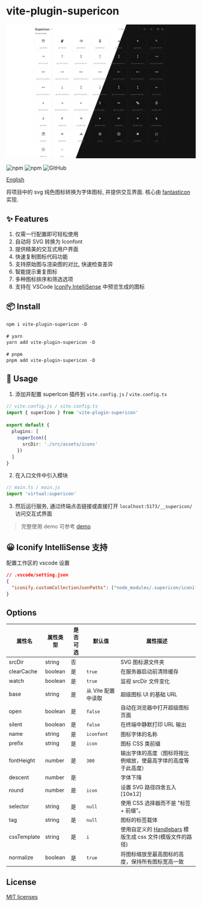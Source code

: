 # vite-plugin-supericon

![icon list](./screenshots/icon-list.jpg)

![npm](https://img.shields.io/npm/v/vite-plugin-supericon?style=flat-square)
![npm](https://img.shields.io/npm/dm/vite-plugin-supericon?style=flat-square)
![GitHub](https://img.shields.io/github/license/yue1123/vite-plugin-supericon?style=flat-square)

[English](./README.md)

将项目中的 svg 纯色图标转换为字体图标, 并提供交互界面. 核心由 [fantasticon](https://github.com/tancredi/fantasticon#readme) 实现.

## ✨ Features

1. 仅需一行配置即可轻松使用
2. 自动将 SVG 转换为 Iconfont
3. 提供精美的交互式用户界面
4. 快速复制图标代码功能
5. 支持原始图与渲染图的对比, 快速检查差异
6. 智能提示重复图标
7. 多种图标排序和筛选选项
8. 支持在 VSCode [Iconify IntelliSense](https://marketplace.visualstudio.com/items?itemName=antfu.iconify) 中预览生成的图标

## 📦 Install

```shell
npm i vite-plugin-supericon -D

# yarn
yarn add vite-plugin-supericon -D

# pnpm
pnpm add vite-plugin-supericon -D
```

## 🦄 Usage

1. 添加并配置 superIcon 插件到 `vite.config.js` / `vite.config.ts`

```ts
// vite.config.js / vite.config.ts
import { superIcon } from 'vite-plugin-supericon'

export default {
  plugins: [
    superIcon({
      srcDir: './src/assets/icons'
    })
  ]
}
```

2. 在入口文件中引入模块

```ts
// main.ts / main.js
import 'virtual:supericon'
```

3. 然后运行服务, 通过终端点击链接或直接打开 `localhost:5173/__supericon/` 访问交互式界面

> 完整使用 demo 可参考 [demo](./demo/)

## 😀 Iconify IntelliSense 支持

配置工作区的 vscode 设置

```json
// .vscode/setting.json
{
  "iconify.customCollectionJsonPaths": ["node_modules/.supericon/iconify.json"]
}
```

## Options

| 属性名      | 属性类型 | 是否可选 | 默认值             | 属性描述                                                                             |
| ----------- | -------- | -------- | ------------------ | ------------------------------------------------------------------------------------ |
| srcDir      | string   | 否       |                    | SVG 图标源文件夹                                                                     |
| clearCache  | boolean  | 是       | `true`             | 在服务器启动前清除缓存                                                               |
| watch       | boolean  | 是       | `true`             | 监视 srcDir 文件变化                                                                 |
| base        | string   | 是       | 从 Vite 配置中读取 | 超级图标 UI 的基础 URL                                                               |
| open        | boolean  | 是       | `false`            | 自动在浏览器中打开超级图标页面                                                       |
| silent      | boolean  | 是       | `false`            | 在终端中静默打印 URL 输出                                                            |
| name        | string   | 是       | `iconfont`         | 图标字体的名称                                                                       |
| prefix      | string   | 是       | `icon`             | 图标 CSS 类前缀                                                                      |
| fontHeight  | number   | 是       | `300`              | 输出字体的高度（图标将按比例缩放，使最高字体的高度等于此高度）                       |
| descent     | number   | 是       |                    | 字体下降                                                                             |
| round       | number   | 是       | `icon`             | 设置 SVG 路径四舍五入 [10e12]                                                        |
| selector    | string   | 是       | `null`             | 使用 CSS 选择器而不是 "标签 + 前缀"。                                                |
| tag         | string   | 是       | `null`             | 图标的标签载体                                                                       |
| cssTemplate | string   | 是       | `i`                | 使用自定义的 [Handlebars](https://handlebarsjs.com/) 模版生成 css 文件(模版文件的路径) |
| normalize   | boolean  | 是       | `true`             | 将图标缩放至最高图标的高度，保持所有图标宽高一致                                     |

## License

[MIT licenses](https://opensource.org/licenses/MIT)
